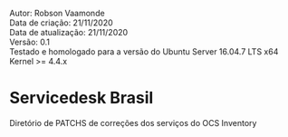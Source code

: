 Autor: Robson Vaamonde<br>
Data de criação: 21/11/2020<br>
Data de atualização: 21/11/2020<br>
Versão: 0.1<br>
Testado e homologado para a versão do Ubuntu Server 16.04.7 LTS x64<br>
Kernel >= 4.4.x<br>

# Servicedesk Brasil
Diretório de PATCHS de correções dos serviços do OCS Inventory